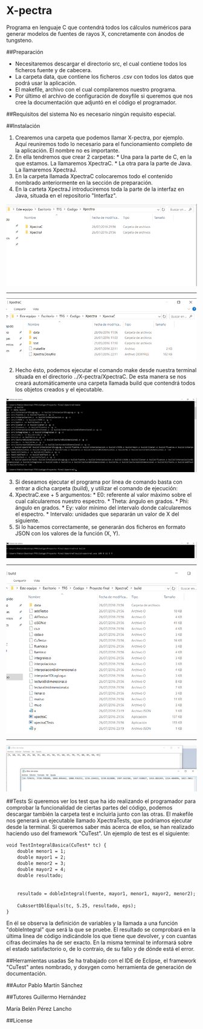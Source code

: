 # X-pectra
Programa en lenguaje C que contendrá todos los cálculos numéricos para generar modelos de fuentes de rayos X, concretamente con ánodos de tungsteno.

##Preparación
* Necesitaremos descargar el directorio src, el cual contiene todos los ficheros fuente y de cabecera.
* La carpeta data, que contiene los ficheros .csv con todos los datos que podrá usar la aplicación.
* El makefile, archivo con el cual compilaremos nuestro programa.
* Por último el archivo de configuración de doxyfile si queremos que nos cree la documentación que adjuntó en el código el programador.

##Requisitos del sistema
No es necesario ningún requisito especial.

##Instalación
1. Crearemos una carpeta que podemos llamar X-pectra, por ejemplo. Aquí reuniremos todo lo necesario para el funcionamiento completo de la aplicación. El nombre no es importante.
  1. En ella tendremos que crear 2 carpetas: 
    * Una para la parte de C, en la que estamos. La llamaremos XpectraC.
    * La otra para la parte de Java. La llamaremos XpectraJ.
  1. En la carpeta llamada XpectraC colocaremos todo el contenido nombrado anteriormente en la sección de preparación.
  1. En la carteta XpectraJ introduciremos toda la parte de la interfaz en Java, situada en el repositorio "Interfaz".

![ScreenShot](/Images/1.png)

- - - -

![ScreenShot](/Images/2.png)

2. Hecho ésto, podemos ejecutar el comando make desde nuestra terminal situada en el directorio ../X-pectra/XpectraC. De esta manera se nos creará automáticamente una carpeta llamada build que contendrá todos los objetos creados y el ejecutable. 

![ScreenShot](/Images/3.png)

3. Si deseamos ejecutar el programa por linea de comando basta con entrar a dicha carpeta (build), y utilizar el comando de ejecución:
  3. XpectraC.exe + 5 argumentos:
    * E0: referente al valor máximo sobre el cual calcularemos nuestro espectro.
    * Theta: ángulo en grados.
    * Phi: ángulo en grados.
    * Ey: valor mínimo del intervalo donde calcularemos el espectro.
    * Intervalo: unidades que separarán un valor de X del siguiente.
  3. Si lo hacemos correctamente, se generarán dos ficheros en formato JSON con los valores de la función (X, Y).

![ScreenShot](/Images/4.png)

- - - -

![ScreenShot](/Images/5.png)

- - - -

![ScreenShot](/Images/6.png)

##Tests
Si queremos ver los test que ha ido realizando el programador para comprobar la funcionalidad de ciertas partes del código, podemos descargar también la carpeta test e incluirla junto con las otras. El makefile nos generará un ejecutable llamado XpectraTests, que podríamos ejecutar desde la terminal.
Si queremos saber más acerca de ellos, se han realizado haciendo uso del framework "CuTest".
Un ejemplo de test es el siguiente:
```
void TestIntegralBasica(CuTest* tc) {
	double menor1 = 1;
	double mayor1 = 2;
	double menor2 = 3;
	double mayor2 = 4;
	double resultado;


	resultado = dobleIntegral(fuente, mayor1, menor1, mayor2, menor2);

	CuAssertDblEquals(tc, 5.25, resultado, eps);
}
```

En él se observa la definición de variables y la llamada a una función "dobleIntegral" que será la que se pruebe.
El resultado se comprobará en la última linea de código indicándole los que tiene que devolver, y con cuantas cifras decimales ha de ser exacto. En la misma terminal te informará sobre el estado satisfactorio o, de lo contraio, de su fallo y de dónde está el error.

##Herramientas usadas
Se ha trabajado con el IDE de Eclipse, el framework "CuTest" antes nombrado, y doxygen como herramienta de generación de documentación.

##Autor
Pablo Martín Sánchez

##Tutores
Guillermo Hernández

María Belén Pérez Lancho

##License
